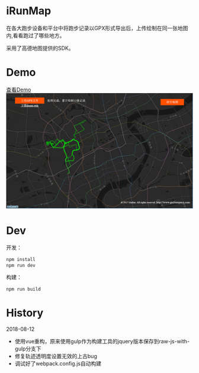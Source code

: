 # iRunMap
在各大跑步设备和平台中将跑步记录以GPX形式导出后，上传绘制在同一张地图内,看看跑过了哪些地方。

采用了高德地图提供的SDK。

# Demo
[查看Demo](http://pages.guibinspace.com/iRunMap)
![](demo.png)

# Dev

开发：
```
npm install
npm run dev
```
构建：
```
npm run build
```

# History
2018-08-12
* 使用vue重构，原来使用gulp作为构建工具的jquery版本保存到raw-js-with-gulp分支下
* 修复轨迹透明度设置无效的上古bug
* 调试好了webpack.config.js自动构建